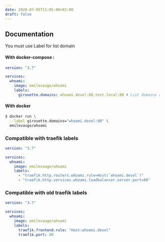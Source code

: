```yaml
---
date: 2020-07-05T11:05:00+02:00
draft: false
---
```


## Documentation

You must use Label for list domain

#### With docker-compose :

```yaml
version: "3.7"

services:
  whoami:
    image: emilevauge/whoami
    labels:
      girouette.domains: whoami.devel:80,test.local:80 # List domains and port (default is 80)
```

#### With docker

```sh
$ docker run \
  --label girouette.domains="whoami.devel:80" \
  emilevauge/whoami
```

### Compatible with traefik labels

```yaml
version: "3.7"

services:
  whoami:
    image: emilevauge/whoami
    labels:
      - "traefik.http.routers.whoami.rule=Host(`whoami.devel`)"
      - "traefik.http.services.whoami.loadbalancer.server.port=80"
```

### Compatible with old traefik labels

```yaml
version: "3.7"

services:
  whoami:
    image: emilevauge/whoami
    labels:
      traefik.frontend.rule: "Host:whoami.devel"
      traefik.port: 80
```
